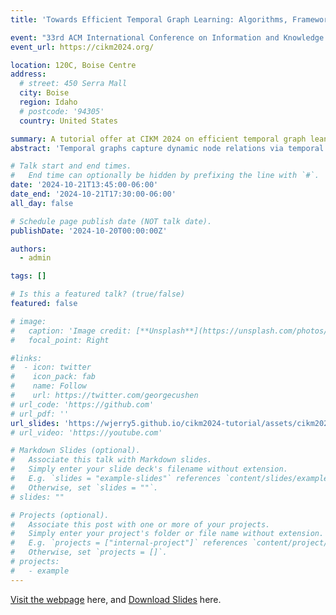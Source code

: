 ```yaml
---
title: 'Towards Efficient Temporal Graph Learning: Algorithms, Frameworks, and Tools'

event: "33rd ACM International Conference on Information and Knowledge Management (CIKM 2024)"
event_url: https://cikm2024.org/

location: 120C, Boise Centre
address:
  # street: 450 Serra Mall
  city: Boise
  region: Idaho
  # postcode: '94305'
  country: United States

summary: A tutorial offer at CIKM 2024 on efficient temporal graph leanring.
abstract: 'Temporal graphs capture dynamic node relations via temporal edges, finding extensive utility in wide domains where time-varying patterns are crucial. Temporal Graph Neural Networks (TGNNs) have gained significant attention for their effectiveness in representing temporal graphs. However, TGNNs still face significant efficiency challenges in real-world low-resource settings. First, from a data-efficiency standpoint, training TGNNs requires sufficient temporal edges and data labels, which is problematic in practical scenarios with limited data collection and annotation. Second, from a resource-efficiency perspective, TGNN training and inference are computationally demanding due to complex encoding operations, especially on large-scale temporal graphs. Minimizing resource consumption while preserving effectiveness is essential. Inspired by these efficiency challenges, this tutorial systematically introduces state-of-the-art data-efficient and resource-efficient TGNNs, focusing on algorithms, frameworks, and tools, and discusses promising yet under-explored research directions in efficient temporal graph learning. This tutorial aims to benefit researchers and practitioners in data mining, machine learning, and artificial intelligence.'

# Talk start and end times.
#   End time can optionally be hidden by prefixing the line with `#`.
date: '2024-10-21T13:45:00-06:00'
date_end: '2024-10-21T17:30:00-06:00'
all_day: false

# Schedule page publish date (NOT talk date).
publishDate: '2024-10-20T00:00:00Z'

authors:
  - admin

tags: []

# Is this a featured talk? (true/false)
featured: false

# image:
#   caption: 'Image credit: [**Unsplash**](https://unsplash.com/photos/bzdhc5b3Bxs)'
#   focal_point: Right

#links:
#  - icon: twitter
#    icon_pack: fab
#    name: Follow
#    url: https://twitter.com/georgecushen
# url_code: 'https://github.com'
# url_pdf: ''
url_slides: 'https://wjerry5.github.io/cikm2024-tutorial/assets/cikm2024-20241023-1335.pdf'
# url_video: 'https://youtube.com'

# Markdown Slides (optional).
#   Associate this talk with Markdown slides.
#   Simply enter your slide deck's filename without extension.
#   E.g. `slides = "example-slides"` references `content/slides/example-slides.md`.
#   Otherwise, set `slides = ""`.
# slides: ""

# Projects (optional).
#   Associate this post with one or more of your projects.
#   Simply enter your project's folder or file name without extension.
#   E.g. `projects = ["internal-project"]` references `content/project/deep-learning/index.md`.
#   Otherwise, set `projects = []`.
# projects:
#   - example
---
```


<!-- {{% callout note %}}
You can [Download Slides](https://wjerry5.github.io/cikm2024-tutorial/assets/cikm2024-20241023-1335.pdf) here.
{{% /callout %}} -->

[Visit the webpage](https://wjerry5.github.io/cikm2024-tutorial/) here, and [Download Slides](https://wjerry5.github.io/cikm2024-tutorial/assets/cikm2024-20241023-1335.pdf) here.


<!-- Slides can be added in a few ways:

- **Create** slides using Hugo Blox Builder's [_Slides_](https://docs.hugoblox.com/reference/content-types/) feature and link using `slides` parameter in the front matter of the talk file
- **Upload** an existing slide deck to `static/` and link using `url_slides` parameter in the front matter of the talk file
- **Embed** your slides (e.g. Google Slides) or presentation video on this page using [shortcodes](https://docs.hugoblox.com/reference/markdown/).

Further event details, including [page elements](https://docs.hugoblox.com/reference/markdown/) such as image galleries, can be added to the body of this page. -->
